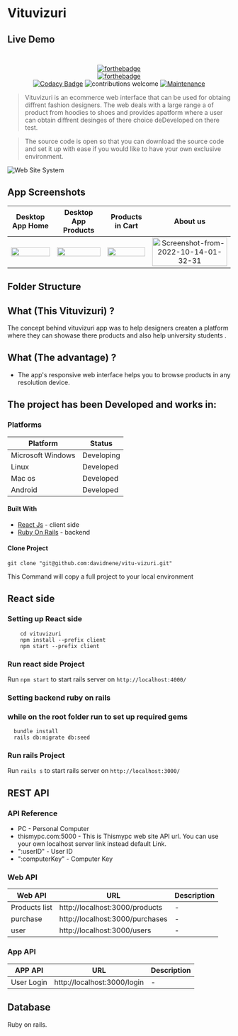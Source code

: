 # Vituvizuri

<div align="center">
    <a href="">
        <!-- <img src="https://drive.google.com/file/d/1BGg67LXzwpdSsh1XkjaySfHGARdfyxMj/view?usp=sharing"> -->
    </a>
</div>

## Live Demo

```shell
    
```

<div align="center">

[![forthebadge](https://forthebadge.com/images/badges/made-with-ruby.svg)]()
<br />
[![forthebadge](https://forthebadge.com/images/badges/made-with-javascript.svg)]()
<br />
[![Codacy Badge](https://api.codacy.com/project/badge/Grade/5b677e607def4466b8084eb76be4f0d7)]()
![contributions welcome](https://img.shields.io/badge/contributions-welcome-brightgreen.svg?style=flat) [![Maintenance](https://img.shields.io/badge/Maintained%3F-yes-green.svg)]()
</div>



> Vituvizuri is  an ecommerce  web interface that can be used for obtaing  diffrent fashion designers. The web deals with a large range a of product from hoodies to shoes and provides apatform where a user can obtain diffrent desinges of there choice deDeveloped on there test.

> The source code is open so that you can download the source code and set it up with ease if you would like to have your own exclusive environment.

![Web Site System](https://media.giphy.com/media/Qw4X3FPv7GxR0r3Lzvq/giphy.gif)

## App Screenshots

|                                                                                    Desktop App Home                                                                                  |                                                                                   Desktop App Products                                                                              |                                                                               Products in Cart                                                                                  |                                                                           About us                                                              |
| :--------------------------------------------------------------------------------------------------------------------------------------------------------------------------------------: | :----------------------------------------------------------------------------------------------------------------------------------------------------------------------------------: | :----------------------------------------------------------------------------------------------------------------------------------------------------------------------------------------: | :----------------------------------------------------------------------------------------------------------------------------------------------------------------------------------------: |
| <img src="https://i.ibb.co/Hg3QK9s/Screenshot-from-2022-10-14-01-32-04.png" title="" width="100%" crossorigin> | <img src="https://i.ibb.co/M1yQ9pt/Screenshot-from-2022-10-14-01-32-09.png" title="" width="100%" crossorigin> | <img src="https://i.ibb.co/xsVmdLm/Screenshot-from-2022-10-14-01-32-22.png" title="" width="100%" crossorigin> | <img src="https://i.ibb.co/VxScbxY/Screenshot-from-2022-10-14-01-32-14.png" alt="Screenshot-from-2022-10-14-01-32-31"  title="" width="100%" crossorigin> |


## Folder Structure
## What (This Vituvizuri) ?

The concept behind vituvizuri app was to help designers createn a platform 
where they can showase there products and also help university students  .


## What (The advantage) ?

- The app's responsive web interface helps you to browse products  in any resolution device.

## The project has been Developed and works in: 

### Platforms

| Platform          | Status     |
| ----------------- | ---------- |
| Microsoft Windows | Developing |
| Linux             | Developed  |
| Mac os            | Developed  |
| Android           | Developed  |


#### Built With

- [React Js](https://reactjs.org) - client side
- [Ruby On Rails](https://rubyonrails.org) - backend

#### Clone Project

```shell
git clone "git@github.com:davidnene/vitu-vizuri.git"
```

This Command will copy a full project to your local environment

## React side

### Setting up React side


```shell
    cd vituvizuri
    npm install --prefix client
    npm start --prefix client
```

### Run react side Project

Run `npm start` to start rails server on `http://localhost:4000/`

### Setting backend  ruby on rails

### while on the root folder run to set up required gems

```shell
  bundle install
  rails db:migrate db:seed
```
### Run rails Project

Run `rails s` to start rails server on `http://localhost:3000/`


## REST API

### API Reference

- PC - Personal Computer
- thismypc.com:5000 - This is Thismypc web site API url. You can use your own localhost server link instead default Link.
- ":userID" - User ID
- ":computerKey" - Computer Key

### Web API

| Web API                      | URL                                                 | Description |
| ---------------------------- | ----------------------------------------------------| ----------- |
| Products list                | http://localhost:3000/products                      | -           |
| purchase                     | http://localhost:3000/purchases                     | -           |
| user                         | http://localhost:3000/users                         | -           |
### App API

| APP API             | URL                                        | Description |
| ------------------- | ------------------------------------------ | ----------- |
| User Login          | http://localhost:3000/login                | -           |

## Database
Ruby on rails.